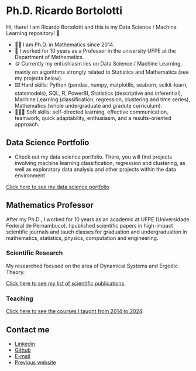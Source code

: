 # Ph.D. Ricardo Bortolotti

Hi, there! I am Ricardo Bortolotti and this is my Data Science / Machine Learning repository! 👋

+ 🙋‍♂️ I am Ph.D. in Mathematics since 2014.
+ 👔 I worked for 10 years as a Professor in the university UFPE at the Department of Mathematics.
+ 🪙 Currently my entushiasm lies on Data Science / Machine Learning, mainly on algorithms strongly related to Statistics and Mathematics (see my projects below).
+ ⌨️ Hard skills: Python (pandas, numpy, matplotlib, seaborn, scikit-learn, statsmodels), SQL, R, PowerBI, Statistics (descriptive and inferential), Machine Learning (classification, regression, clustering and time series), Mathematics (whole undergraduate and gradute curriculum).
+ 👨🏻‍🏫 Soft skills: self-directed learning, effective communication, teamwork, quick adaptability, enthusiasm, and a results-oriented approach.


## Data Science Portfolio

+ Check out my data science portfolio. There, you will find projects involving machine learning classification, regression and clustering, as well as exploratory data analysis and other projects within the data environment.

[Click here to see my data science portfolio]()

## Mathematics Professor

After my Ph.D., I worked for 10 years as an academic at UFPE (Universidade Federal de Pernambuco). I published scientific papers in high-impact scientific journals and tauch classes for graduation and undergraduation in mathematics, statistics, physics, computation and engineering.

### Scientific Research

My researched focused on the area of Dynamical Systems and Ergodic Theory.

[Click here to see my list of scientific publications](https://sites.google.com/view/ricardobortolotti/research).

### Teaching

[Click here to see the courses I taught from 2014 to 2024](https://sites.google.com/view/ricardobortolotti/teaching).

## Contact me

- [Linkedin](https://www.linkedin.com/in/ricardo-bortolotti)
- [Github](https://github.com/ricardo-bortolotti)
- [E-mail](ricardo.t.bortolotti@gmail.com)
- [Previous website](https://sites.google.com/view/ricardobortolotti)
